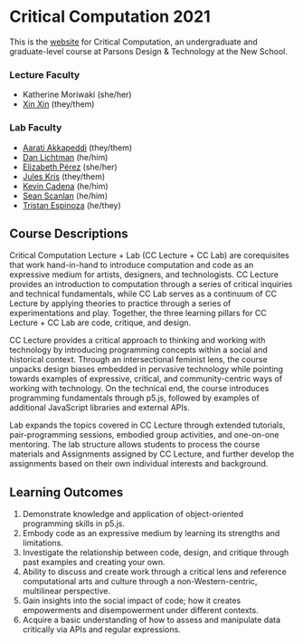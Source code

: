 # Critical Computation 2021

This is the [website](https://parsonsdt.github.io/critical-computation-2021/) for Critical Computation, an undergraduate and graduate-level course at Parsons Design & Technology at the New School.

### Lecture Faculty

- Katherine Moriwaki (she/her)
- [Xin Xin](https://github.com/xinemata) (they/them)

### Lab Faculty

- [Aarati Akkapeddi](https://github.com/AaratiAkkapeddi) (they/them)
- [Dan Lichtman](https://github.com/danielp73) (he/him)
- [Elizabeth Pérez](https://github.com/brujadev) (she/her)
- [Jules Kris](https://github.com/jules-kris) (they/them)
- [Kevin Cadena](https://github.com/stayclassyinfo) (he/him)
- [Sean Scanlan](https://github.com/twotabsofacid) (he/him)
- [Tristan Espinoza](https://github.com/tespin) (he/they)

## Course Descriptions

Critical Computation Lecture + Lab (CC Lecture + CC Lab) are corequisites that work hand-in-hand to introduce computation and code as an expressive medium for artists, designers, and technologists. CC Lecture provides an introduction to computation through a series of critical inquiries and technical fundamentals, while CC Lab serves as a continuum of CC Lecture by applying theories to practice through a series of experimentations and play. Together, the three learning pillars for CC Lecture + CC Lab are code, critique, and design.

CC Lecture provides a critical approach to thinking and working with technology by introducing programming concepts within a social and historical context. Through an intersectional feminist lens, the course unpacks design biases embedded in pervasive technology while pointing towards examples of expressive, critical, and community-centric ways of working with technology. On the technical end, the course introduces programming fundamentals through p5.js, followed by examples of additional JavaScript libraries and external APIs.

Lab expands the topics covered in CC Lecture through extended tutorials, pair-programming sessions, embodied group activities, and one-on-one mentoring. The lab structure allows students to process the course materials and Assignments assigned by CC Lecture, and further develop the assignments based on their own individual interests and background.

## Learning Outcomes

1. Demonstrate knowledge and application of object-oriented programming skills in p5.js.
1. Embody code as an expressive medium by learning its strengths and limitations.
1. Investigate the relationship between code, design, and critique through past examples and creating your own.
1. Ability to discuss and create work through a critical lens and reference computational arts and culture through a non-Western-centric, multilinear perspective.
1. Gain insights into the social impact of code; how it creates empowerments and disempowerment under different contexts.
1. Acquire a basic understanding of how to assess and manipulate data critically via APIs and regular expressions.
